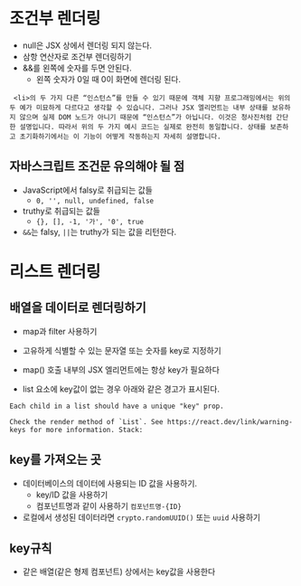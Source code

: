 # 조건부 렌더링

- null은 JSX 상에서 렌더링 되지 않는다.
- 삼항 연산자로 조건부 렌더링하기
- &&를 왼쪽에 숫자를 두면 안된다.
  - 왼쪽 숫자가 0일 때 0이 화면에 렌더링 된다.

```
 <li>의 두 가지 다른 “인스턴스”를 만들 수 있기 때문에 객체 지향 프로그래밍에서는 위의 두 예가 미묘하게 다르다고 생각할 수 있습니다. 그러나 JSX 엘리먼트는 내부 상태를 보유하지 않으며 실제 DOM 노드가 아니기 때문에 “인스턴스”가 아닙니다. 이것은 청사진처럼 간단한 설명입니다. 따라서 위의 두 가지 예시 코드는 실제로 완전히 동일합니다. 상태를 보존하고 초기화하기에서는 이 기능이 어떻게 작동하는지 자세히 설명합니다.
```

## 자바스크립트 조건문 유의해야 될 점

- JavaScript에서 falsy로 취급되는 값들
  - `0, '', null, undefined, false` 
- truthy로 취급되는 값들
  - `{}, [], -1, '가', '0', true`
- `&&`는 falsy, `||`는 truthy가 되는 값을 리턴한다.

# 리스트 렌더링

## 배열을 데이터로 렌더링하기 
- map과 filter 사용하기
-  고유하게 식별할 수 있는 문자열 또는 숫자를 key로 지정하기
- map() 호출 내부의 JSX 엘리먼트에는 항상 key가 필요하다


- list 요소에 key값이 없는 경우 아래와 같은 경고가 표시된다.
```
Each child in a list should have a unique "key" prop.

Check the render method of `List`. See https://react.dev/link/warning-keys for more information. Stack: 
```

## key를 가져오는 곳
- 데이터베이스의 데이터에 사용되는 ID 값을 사용하기.
  - key/ID 값을 사용하기
  - 컴포넌트명과 같이 사용하기 `컴포넌트명-{ID}` 
- 로컬에서 생성된 데이터라면 `crypto.randomUUID()` 또는 `uuid` 사용하기

## key규칙
- 같은 배열(같은 형제 컴포넌트) 상에서는 key값을 사용한다
